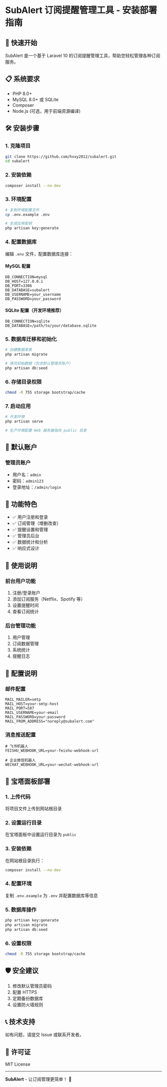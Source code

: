 # SubAlert 订阅提醒管理工具 - 安装部署指南

## 🚀 快速开始

SubAlert 是一个基于 Laravel 10 的订阅提醒管理工具，帮助您轻松管理各种订阅服务。

## 📋 系统要求

- PHP 8.0+
- MySQL 8.0+ 或 SQLite
- Composer
- Node.js (可选，用于前端资源编译)

## 🛠️ 安装步骤

### 1. 克隆项目
```bash
git clone https://github.com/hxxy2012/subalert.git
cd subalert
```

### 2. 安装依赖
```bash
composer install --no-dev
```

### 3. 环境配置
```bash
# 复制环境配置文件
cp .env.example .env

# 生成应用密钥
php artisan key:generate
```

### 4. 配置数据库
编辑 `.env` 文件，配置数据库连接：

#### MySQL 配置
```env
DB_CONNECTION=mysql
DB_HOST=127.0.0.1
DB_PORT=3306
DB_DATABASE=subalert
DB_USERNAME=your_username
DB_PASSWORD=your_password
```

#### SQLite 配置（开发环境推荐）
```env
DB_CONNECTION=sqlite
DB_DATABASE=/path/to/your/database.sqlite
```

### 5. 数据库迁移和初始化
```bash
# 创建数据库表
php artisan migrate

# 填充初始数据（包含默认管理员账户）
php artisan db:seed
```

### 6. 存储目录权限
```bash
chmod -R 755 storage bootstrap/cache
```

### 7. 启动应用
```bash
# 开发环境
php artisan serve

# 生产环境配置 Web 服务器指向 public 目录
```

## 🔑 默认账户

### 管理员账户
- 用户名：`admin`
- 密码：`admin123`
- 登录地址：`/admin/login`

## 🎯 功能特色

- ✅ 用户注册和登录
- ✅ 订阅管理（增删改查）
- ✅ 提醒设置和管理
- ✅ 管理员后台
- ✅ 数据统计和分析
- ✅ 响应式设计

## 📱 使用说明

### 前台用户功能
1. 注册/登录账户
2. 添加订阅服务（Netflix、Spotify 等）
3. 设置提醒时间
4. 查看订阅统计

### 后台管理功能
1. 用户管理
2. 订阅数据管理
3. 系统统计
4. 提醒日志

## 🔧 配置说明

### 邮件配置
```env
MAIL_MAILER=smtp
MAIL_HOST=your-smtp-host
MAIL_PORT=587
MAIL_USERNAME=your-email
MAIL_PASSWORD=your-password
MAIL_FROM_ADDRESS="noreply@subalert.com"
```

### 消息推送配置
```env
# 飞书机器人
FEISHU_WEBHOOK_URL=your-feishu-webhook-url

# 企业微信机器人
WECHAT_WEBHOOK_URL=your-wechat-webhook-url
```

## 🚀 宝塔面板部署

### 1. 上传代码
将项目文件上传到网站根目录

### 2. 设置运行目录
在宝塔面板中设置运行目录为 `public`

### 3. 安装依赖
在网站根目录执行：
```bash
composer install --no-dev
```

### 4. 配置环境
复制 `.env.example` 为 `.env` 并配置数据库等信息

### 5. 数据库操作
```bash
php artisan key:generate
php artisan migrate
php artisan db:seed
```

### 6. 设置权限
```bash
chmod -R 755 storage bootstrap/cache
```

## 🛡️ 安全建议

1. 修改默认管理员密码
2. 配置 HTTPS
3. 定期备份数据库
4. 设置防火墙规则

## 📞 技术支持

如有问题，请提交 Issue 或联系开发者。

## 📄 许可证

MIT License

---

**SubAlert** - 让订阅管理更简单！ 🎉